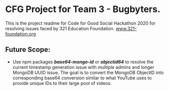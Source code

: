 # CFG Project for Team 3 - Bugbyters.
This is the project readme for Code for Good Social Hackathon 2020 for resolving issues faced by 321 Education Foundation.
www.321-foundation.org

## Future Scope:
- Use npm packages ***base64-mongo-id*** or ***objectid64*** to resolve the current timestamp generation issue with multiple admins and longer MongoDB UUID issue. The goal is to convert the MongoDB ObjectID into corresponding base64 conversion similar to what YouTube uses to provide unique IDs to their large pool of videos.
